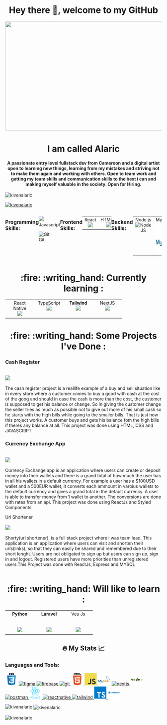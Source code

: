 <h1 align="center">Hey there 👋, welcome to my GitHub</h1>

<div id="header" align="center">  
  <!--here's the hello text below it are the languages links-->
  
  <div align="center">
    <img src="https://media.giphy.com/media/dWesBcTLavkZuG35MI/giphy.gif" width="700" height="350"/>
  </div>
  
  <h1>
    I am called Alaric
  </h1>
  <h4 align="center">A passionate entry level fullstack dev from Cameroon and a digital artist open to learning new things, learning from my mistakes and striving not to make them again and working with others. Open to team work and getting my team skills and communication skills to the best i can and making myself valuable in the society. Open for Hiring.</h4>

  <p align="left"> <img src="https://komarev.com/ghpvc/?username=kivenalaric&label=Profile%20views&color=0e75b6&style=flat" alt="kivenalaric" /> </p>

<p align="left"> <a href="https://github.com/ryo-ma/github-profile-trophy"><img src="https://github-profile-trophy.vercel.app/?username=kivenalaric" alt="kivenalaric" /></a> </p>
</p>
  
<div align="left" style="display:flex">
  <h3 align="left">Programming Skills:</h3>

  <div>
      <p valign="top">
        <p width="80px" align="left">
          <img height="64px" src="https://upload.wikimedia.org/wikipedia/commons/thumb/9/99/Unofficial_JavaScript_logo_2.svg/480px-Unofficial_JavaScript_logo_2.svg.png">
          <br>
          <span style="align: center">Javascript</span>
        </p>
         <p width="80px" align="left">
          <img height="64px" src="https://cdn.svgporn.com/logos/git-icon.svg" title="Git" **alt="Git"/>
           <br>
          <span align="center">Git</span>
        </p>
      </p>
  </div>
  <h3 align="left">Frontend Skills:</h3>

  <table>
    <tbody>
      <tr valign="top">
        <td width="80px" align="center">
          <span>React</span><br>
          <img height="64px" src="https://cdn.worldvectorlogo.com/logos/react-1.svg">
        </td>
        <td width="80px" align="center">
          <span>HTML5</span><br>
          <img height="64px" src="https://cdn.svgporn.com/logos/html-5.svg">
        </td>
        <td width="80px" align="center">
          <span><strong>CSS3</strong>
          </span><br>
          <img height="64px" src="https://cdn.svgporn.com/logos/css-3.svg">
        </td>
      </tr>
    </tbody>
  </table>
  <h3 align="left">Backend Skills:</h3>

  <table>
    <tbody>
      <tr valign="top">
        <td width="80px" align="center">
          <span>Node js</span><br>
          <img src="https://cdn.svgporn.com/logos/nodejs-icon.svg" title="NodeJS" alt="NodeJS" width="100" height="100"/>
        </td>
        <td width="80px" align="center">
          <span>MySQL</span><br>
          <img src="https://github.com/devicons/devicon/blob/master/icons/mysql/mysql-original-wordmark.svg" title="MySQL"  alt="MySQL" width="100" height="100"/>
        </td>
      </tr>
    </tbody>
  </table>
</div>

<h1> :fire: :writing_hand: Currently learning : </h1>
  
  <div align="left">
    <table>      
      <tbody>
        <tr valign="top">
          <td width="80px" align="center">
            <span>React Native</span><br>
            <img height="64px" src="https://cdn.worldvectorlogo.com/logos/react-1.svg">
          </td>
          <td width="80px" align="center">
            <span>TypeScript</span><br>
            <img height="64px" src="https://cdn.svgporn.com/logos/typescript-icon-round.svg">
          </td>
          <td width="80px" align="center">
            <span><strong>Tailwind</strong>
            </span><br>
            <img height="64px" src="https://cdn.svgporn.com/logos/tailwindcss-icon.svg">
          </td>
          <td width="80px" align="center">
            <span>NextJS</span><br>
            <img height="64px" src="https://cdn.svgporn.com/logos/nextjs-icon.svg">
          </td>
        </tr>
      </tbody>
    </table>
  </div>

  <h1> :fire: :writing_hand: Some Projects I've Done : </h1>
  
  <div align="left">
    <table>      
      <tbody>
        <tr valign="top">
          <div align="left">
            <h3>Cash Register</h3><br>
            <a href="https://kivenalaric.github.io/cash-register/">
              <img height="64px" src="https://cdn-icons-png.flaticon.com/128/5113/5113045.png">
            </a>
            <p>The cash register project is a reallife example of a buy and sell situation like in every store where a customer comes to buy a good with cash at the cost of the goog and should in case the cash is more than the cost, the customer is supposed to get his balance or change. So in giving the customer change the seller tries as much as possible not to give out more of his small cash so he starts with the high bills while going to the smaller bills. That is just how this project works. A customer buys and gets his balance fom the high bills if theres any balance at all. This project was done using HTML, CSS and JAVASCRIPT.</p>
          </div>
          <div align="left">
            <h3>Currency Exchange App</h3><br>
            <a href="https://currency-exchange-git-feature-exchange-app-kivenalaric.vercel.app/">
              <img height="64px" src="https://cdn-icons-png.flaticon.com/128/2510/2510667.png">
            </a>
            <p>Currency Exchange app is an application where users can create or deposit money into their wallets and there is a grand total of how much the user has in all his wallets in a default currency. For example a user has a $100USD wallet and a 500EUR wallet, it converts each ammount in varoius wallets to the default currency and gives a grand total in the default currency. A user is able to transfer money from 1 wallet to another. The conversions are done with rates from an api. This project was done using ReactJs and Styled Components</p>
          </p>
          </div>
          <div align="left">
            <span>Url Shortener</span><br><br>
            <a href="https://shorty-rho.vercel.app">
              <img height="64px" src="https://cdn-icons-png.flaticon.com/128/4906/4906292.png">
            </a>
            <p>Shorty(url shortener), is a full stack project where i was team lead. This application is an application where users can visit and shorten their urls(links), so that they can easily be shared and remembered due to their short lenght. Users are not obligated to sign up but users can sign up, sign in and logout. Registered users have more priorities than unregistered users.This Project was done with ReactJs, Express and MYSQL</p>
          </div>
        </tr>
      </tbody>
    </table>
  </div>
  
  <h1> :fire: :writing_hand: Will like to learn : </h1>
  
  <div align="left">
    <table>
      <tbody>
        <tr valign="top">
          <td width="80px" align="center">
            <span><strong>Python </strong>
            </span><br><br><br>
            <img height="64px" src="https://cdn.svgporn.com/logos/python.svg">
          </td>
          <td width="80px" align="center">
            <span><strong>Laravel </strong>
            </span><br><br><br>
            <img height="64px" src="https://cdn.svgporn.com/logos/laravel.svg">
          </td>
          <td width="80px" align="center">
            <span>Veu Js</span><br><br><br>
            <img height="64px" src="https://cdn.svgporn.com/logos/vue.svg">
          </td>
        </tr>
      </tbody>
    </table>
  </div>  
  <!-- my stats -->
  
  ## :fire: My Stats 📈
 <div align="left">
  
<!--  [![GitHub Streak](http://github-readme-streak-stats.herokuapp.com?user=kivenalaric&theme=dark&background=000000)](https://git.io/streak-stats) -->

<h3 align="left">Languages and Tools:</h3>
<p align="left"> <a href="https://www.w3schools.com/css/" target="_blank" rel="noreferrer"> <img src="https://raw.githubusercontent.com/devicons/devicon/master/icons/css3/css3-original-wordmark.svg" alt="css3" width="40" height="40"/> </a> <a href="https://www.figma.com/" target="_blank" rel="noreferrer"> <img src="https://www.vectorlogo.zone/logos/figma/figma-icon.svg" alt="figma" width="40" height="40"/> </a> <a href="https://firebase.google.com/" target="_blank" rel="noreferrer"> <img src="https://www.vectorlogo.zone/logos/firebase/firebase-icon.svg" alt="firebase" width="40" height="40"/> </a> <a href="https://git-scm.com/" target="_blank" rel="noreferrer"> <img src="https://www.vectorlogo.zone/logos/git-scm/git-scm-icon.svg" alt="git" width="40" height="40"/> </a> <a href="https://www.w3.org/html/" target="_blank" rel="noreferrer"> <img src="https://raw.githubusercontent.com/devicons/devicon/master/icons/html5/html5-original-wordmark.svg" alt="html5" width="40" height="40"/> </a> <a href="https://developer.mozilla.org/en-US/docs/Web/JavaScript" target="_blank" rel="noreferrer"> <img src="https://raw.githubusercontent.com/devicons/devicon/master/icons/javascript/javascript-original.svg" alt="javascript" width="40" height="40"/> </a> <a href="https://www.mysql.com/" target="_blank" rel="noreferrer"> <img src="https://raw.githubusercontent.com/devicons/devicon/master/icons/mysql/mysql-original-wordmark.svg" alt="mysql" width="40" height="40"/> </a> <a href="https://nextjs.org/" target="_blank" rel="noreferrer"> <img src="https://cdn.worldvectorlogo.com/logos/nextjs-2.svg" alt="nextjs" width="40" height="40"/> </a> <a href="https://nodejs.org" target="_blank" rel="noreferrer"> <img src="https://raw.githubusercontent.com/devicons/devicon/master/icons/nodejs/nodejs-original-wordmark.svg" alt="nodejs" width="40" height="40"/> </a> <a href="https://postman.com" target="_blank" rel="noreferrer"> <img src="https://www.vectorlogo.zone/logos/getpostman/getpostman-icon.svg" alt="postman" width="40" height="40"/> </a> <a href="https://reactjs.org/" target="_blank" rel="noreferrer"> <img src="https://raw.githubusercontent.com/devicons/devicon/master/icons/react/react-original-wordmark.svg" alt="react" width="40" height="40"/> </a> <a href="https://reactnative.dev/" target="_blank" rel="noreferrer"> <img src="https://reactnative.dev/img/header_logo.svg" alt="reactnative" width="40" height="40"/> </a> <a href="https://tailwindcss.com/" target="_blank" rel="noreferrer"> <img src="https://www.vectorlogo.zone/logos/tailwindcss/tailwindcss-icon.svg" alt="tailwind" width="40" height="40"/> </a> <a href="https://www.typescriptlang.org/" target="_blank" rel="noreferrer"> <img src="https://raw.githubusercontent.com/devicons/devicon/master/icons/typescript/typescript-original.svg" alt="typescript" width="40" height="40"/> </a> <a href="https://webpack.js.org" target="_blank" rel="noreferrer"> <img src="https://raw.githubusercontent.com/devicons/devicon/d00d0969292a6569d45b06d3f350f463a0107b0d/icons/webpack/webpack-original-wordmark.svg" alt="webpack" width="40" height="40"/> </a> </p>

<p><img align="left" src="https://github-readme-stats.vercel.app/api/top-langs?username=kivenalaric&show_icons=true&locale=en&layout=compact" alt="kivenalaric" /></p>

<p>&nbsp;<img align="center" src="https://github-readme-stats.vercel.app/api?username=kivenalaric&show_icons=true&locale=en" alt="kivenalaric" /></p>

<p><img align="center" src="https://github-readme-streak-stats.herokuapp.com/?user=kivenalaric&" alt="kivenalaric" /></p>
